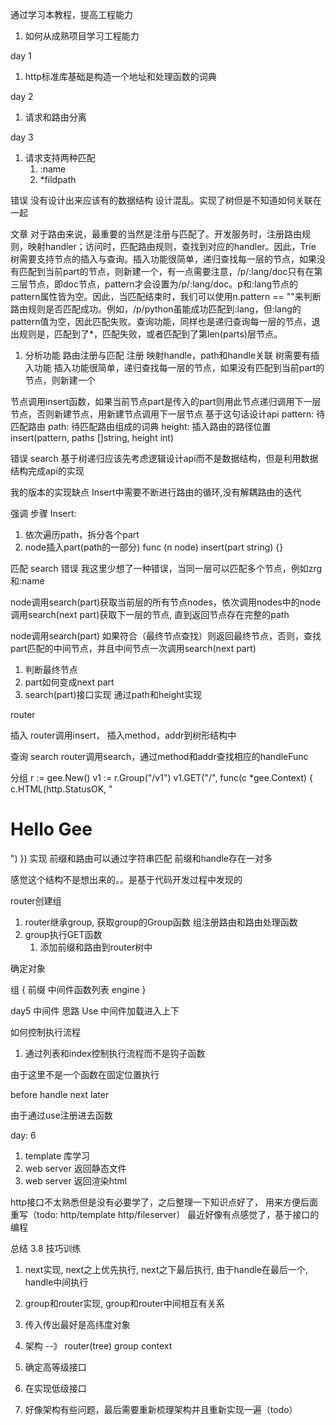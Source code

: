 通过学习本教程，提高工程能力
1. 如何从成熟项目学习工程能力

day 1
1. http标准库基础是构造一个地址和处理函数的词典

day 2 
1. 请求和路由分离

day 3
1. 请求支持两种匹配
   1. :name
   2. *fildpath

错误
没有设计出来应该有的数据结构
设计混乱。实现了树但是不知道如何关联在一起


文章
对于路由来说，最重要的当然是注册与匹配了。开发服务时，注册路由规则，映射handler；访问时，匹配路由规则，查找到对应的handler。因此，Trie 树需要支持节点的插入与查询。插入功能很简单，递归查找每一层的节点，如果没有匹配到当前part的节点，则新建一个，有一点需要注意，/p/:lang/doc只有在第三层节点，即doc节点，pattern才会设置为/p/:lang/doc。p和:lang节点的pattern属性皆为空。因此，当匹配结束时，我们可以使用n.pattern == ""来判断路由规则是否匹配成功。例如，/p/python虽能成功匹配到:lang，但:lang的pattern值为空，因此匹配失败。查询功能，同样也是递归查询每一层的节点，退出规则是，匹配到了*，匹配失败，或者匹配到了第len(parts)层节点。

1. 分析功能
路由注册与匹配
注册
映射handle，path和handle关联
树需要有插入功能
插入功能很简单，递归查找每一层的节点，如果没有匹配到当前part的节点，则新建一个

节点调用insert函数，如果当前节点part是传入的part则用此节点递归调用下一层节点，否则新建节点，用新建节点调用下一层节点
基于这句话设计api
pattern: 待匹配路由
path: 待匹配路由组成的词典
height: 插入路由的路径位置
insert(pattern, paths []string, height int)

错误
search 基于树递归应该先考虑逻辑设计api而不是数据结构，但是利用数据结构完成api的实现

我的版本的实现缺点
Insert中需要不断进行路由的循环,没有解耦路由的迭代


强调
步骤
Insert:
1. 依次遍历path，拆分各个part
2. node插入part(path的一部分)
func (n node) insert(part string) {}



匹配
search
错误
我这里少想了一种错误，当同一层可以匹配多个节点，例如zrg和:name

node调用search(part)获取当前层的所有节点nodes，依次调用nodes中的node调用search(next part)获取下一层的节点, 直到返回节点存在完整的path


node调用search(part) 如果符合（最终节点查找）则返回最终节点，否则，查找part匹配的中间节点，并且中间节点一次调用search(next part)
1. 判断最终节点
2. part如何变成next part 
3. search(part)接口实现
通过path和height实现


router 

插入
router调用insert， 插入method，addr到树形结构中


查询
search
router调用search，通过method和addr查找相应的handleFunc


分组
r := gee.New()
v1 := r.Group("/v1")
v1.GET("/", func(c *gee.Context) {
	c.HTML(http.StatusOK, "<h1>Hello Gee</h1>")
})
实现
前缀和路由可以通过字符串匹配
前缀和handle存在一对多

感觉这个结构不是想出来的。。是基于代码开发过程中发现的

router创建组
1. router继承group, 获取group的Group函数
组注册路由和路由处理函数
2. group执行GET函数
   1. 添加前缀和路由到router树中

确定对象


组
{
   前缀
   中间件函数列表
   engine
}




day5 中间件
思路
Use 中间件加载进入上下

如何控制执行流程
1. 通过列表和index控制执行流程而不是钩子函数

由于这里不是一个函数在固定位置执行


before
handle next 
later

由于通过use注册进去函数


day: 6 
1. template 库学习
2. web server 返回静态文件
3. web server 返回渲染html

http接口不太熟悉但是没有必要学了，之后整理一下知识点好了， 用来方便后面重写（todo: http/template  http/fileserver）
最近好像有点感觉了，基于接口的编程

总结 3.8
技巧训练
1. next实现, next之上优先执行, next之下最后执行, 由于handle在最后一个, handle中间执行
2. group和router实现, group和router中间相互有关系
3. 传入传出最好是高纬度对象
4. 架构   --》 router(tree) group context 


5. 确定高等级接口
6. 在实现低级接口
7. 好像架构有些问题，最后需要重新梳理架构并且重新实现一遍（todo）



